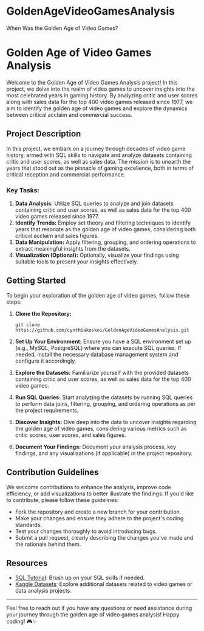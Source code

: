 # GoldenAgeVideoGamesAnalysis
When Was the Golden Age of Video Games?

# Golden Age of Video Games Analysis

Welcome to the Golden Age of Video Games Analysis project! In this project, we delve into the realm of video games to uncover insights into the most celebrated years in gaming history. By analyzing critic and user scores along with sales data for the top 400 video games released since 1977, we aim to identify the golden age of video games and explore the dynamics between critical acclaim and commercial success.

## Project Description

In this project, we embark on a journey through decades of video game history, armed with SQL skills to navigate and analyze datasets containing critic and user scores, as well as sales data. The mission is to unearth the years that stood out as the pinnacle of gaming excellence, both in terms of critical reception and commercial performance.

### Key Tasks:

1. **Data Analysis:** Utilize SQL queries to analyze and join datasets containing critic and user scores, as well as sales data for the top 400 video games released since 1977.
2. **Identify Trends:** Employ set theory and filtering techniques to identify years that resonate as the golden age of video games, considering both critical acclaim and sales figures.
3. **Data Manipulation:** Apply filtering, grouping, and ordering operations to extract meaningful insights from the datasets.
4. **Visualization (Optional):** Optionally, visualize your findings using suitable tools to present your insights effectively.

## Getting Started

To begin your exploration of the golden age of video games, follow these steps:

1. **Clone the Repository:**
   ```
   git clone https://github.com/cynthiakoskei/GoldenAgeVideoGamesAnalysis.git
   ```

2. **Set Up Your Environment:**
   Ensure you have a SQL environment set up (e.g., MySQL, PostgreSQL) where you can execute SQL queries. If needed, install the necessary database management system and configure it accordingly.

3. **Explore the Datasets:**
   Familiarize yourself with the provided datasets containing critic and user scores, as well as sales data for the top 400 video games.

4. **Run SQL Queries:**
   Start analyzing the datasets by running SQL queries to perform data joins, filtering, grouping, and ordering operations as per the project requirements.

5. **Discover Insights:**
   Dive deep into the data to uncover insights regarding the golden age of video games, considering various metrics such as critic scores, user scores, and sales figures.

6. **Document Your Findings:**
   Document your analysis process, key findings, and any visualizations (if applicable) in the project repository.

## Contribution Guidelines

We welcome contributions to enhance the analysis, improve code efficiency, or add visualizations to better illustrate the findings. If you'd like to contribute, please follow these guidelines:

- Fork the repository and create a new branch for your contribution.
- Make your changes and ensure they adhere to the project's coding standards.
- Test your changes thoroughly to avoid introducing bugs.
- Submit a pull request, clearly describing the changes you've made and the rationale behind them.

## Resources

- [SQL Tutorial](https://www.w3schools.com/sql/default.asp): Brush up on your SQL skills if needed.
- [Kaggle Datasets](https://www.kaggle.com/datasets/holmjason2/videogamedata): Explore additional datasets related to video games or data analysis projects. 

<!-- ## License

This project is licensed under the MIT License. -->

---

Feel free to reach out if you have any questions or need assistance during your journey through the golden age of video games analysis! Happy coding! 🎮✨